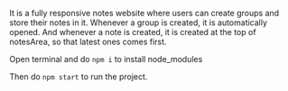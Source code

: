 It is a fully responsive notes website where users can create groups and store their notes in it. Whenever a group is created, it is automatically opened. And whenever a note is created, it is created at the top of notesArea, so that latest ones comes first.


Open terminal and do `npm i` to install node_modules

Then do `npm start` to run the project.
